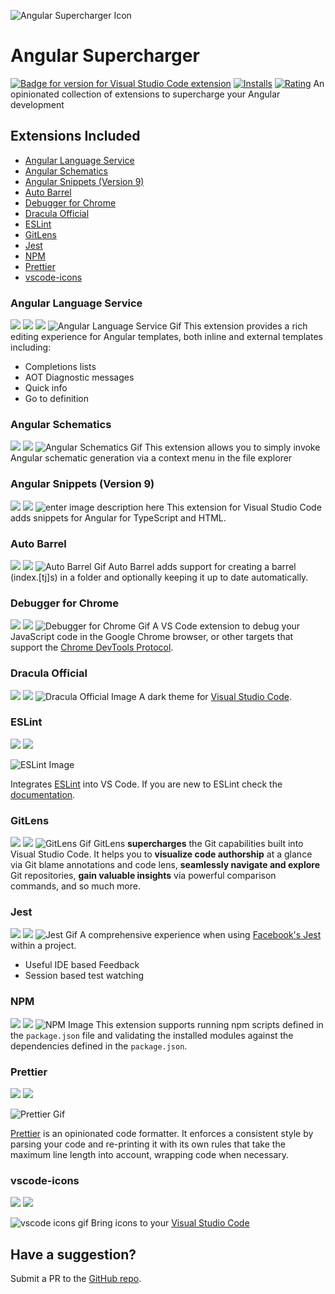 ![Angular Supercharger Icon](https://raw.githubusercontent.com/LorcanChinnock/angular-supercharger/master/angularsupercharger.png)

# Angular Supercharger

[![Badge for version for Visual Studio Code extension](https://vsmarketplacebadge.apphb.com/version-short/lorcanchinnock.angular-supercharger.svg?color=blue&style=?style=for-the-badge&logo=visual-studio-code)](https://marketplace.visualstudio.com/items?itemName=lorcanchinnock.angular-supercharger)
[![Installs](https://vsmarketplacebadge.apphb.com/installs-short/lorcanchinnock.angular-supercharger.svg?color=blue&style=flat-square)](https://marketplace.visualstudio.com/items?itemName=lorcanchinnock.angular-supercharger)
[![Rating](https://vsmarketplacebadge.apphb.com/rating-short/lorcanchinnock.angular-supercharger.svg?color=blue&style=flat-square)](https://marketplace.visualstudio.com/items?itemName=lorcanchinnock.angular-supercharger)
An opinionated collection of extensions to supercharge your Angular development

## Extensions Included

- [Angular Language Service](https://marketplace.visualstudio.com/items?itemName=Angular.ng-template)
- [Angular Schematics](https://marketplace.visualstudio.com/items?itemName=cyrilletuzi.angular-schematics)
- [Angular Snippets (Version 9)](https://marketplace.visualstudio.com/items?itemName=johnpapa.Angular2)
- [Auto Barrel](https://marketplace.visualstudio.com/items?itemName=mikehanson.auto-barrel)
- [Debugger for Chrome](https://marketplace.visualstudio.com/items?itemName=msjsdiag.debugger-for-chrome)
- [Dracula Official](https://marketplace.visualstudio.com/items?itemName=dracula-theme.theme-dracula)
- [ESLint](https://marketplace.visualstudio.com/items?itemName=dbaeumer.vscode-eslint)
- [GitLens](https://marketplace.visualstudio.com/items?itemName=eamodio.gitlens)
- [Jest](https://marketplace.visualstudio.com/items?itemName=Orta.vscode-jest)
- [NPM](https://marketplace.visualstudio.com/items?itemName=eg2.vscode-npm-script)
- [Prettier](https://marketplace.visualstudio.com/items?itemName=esbenp.prettier-vscode)
- [vscode-icons](https://marketplace.visualstudio.com/items?itemName=vscode-icons-team.vscode-icons)

### Angular Language Service

[![](https://vsmarketplacebadge.apphb.com/version-short/Angular.ng-template.svg)](https://marketplace.visualstudio.com/items?itemName=Angular.ng-template)
[![](https://vsmarketplacebadge.apphb.com/installs-short/Angular.ng-template.svg)](https://marketplace.visualstudio.com/items?itemName=Angular.ng-template)
[![](https://vsmarketplacebadge.apphb.com/rating-short/Angular.ng-template.svg)](https://marketplace.visualstudio.com/items?itemName=Angular.ng-template)
![Angular Language Service Gif](https://raw.githubusercontent.com/angular/vscode-ng-language-service/master/demo.gif)
This extension provides a rich editing experience for Angular templates, both inline and external templates including:

- Completions lists
- AOT Diagnostic messages
- Quick info
- Go to definition

### Angular Schematics

[![](https://vsmarketplacebadge.apphb.com/installs-short/cyrilletuzi.angular-schematics.svg)](https://marketplace.visualstudio.com/items?itemName=cyrilletuzi.angular-schematics)
[![](https://vsmarketplacebadge.apphb.com/rating-short/cyrilletuzi.angular-schematics.svg)](https://marketplace.visualstudio.com/items?itemName=cyrilletuzi.angular-schematics)
![Angular Schematics Gif](https://raw.githubusercontent.com/cyrilletuzi/vscode-angular-schematics/master/angular-schematics-demo-20191025.gif)
This extension allows you to simply invoke Angular schematic generation via a context menu in the file explorer

### Angular Snippets (Version 9)

[![](https://vsmarketplacebadge.apphb.com/installs-short/johnpapa.Angular2.svg)](https://marketplace.visualstudio.com/items?itemName=johnpapa.Angular2)
[![](https://vsmarketplacebadge.apphb.com/rating-short/johnpapa.Angular2.svg)](https://marketplace.visualstudio.com/items?itemName=johnpapa.Angular2)
![enter image description here](https://raw.githubusercontent.com/johnpapa/vscode-angular-snippets/master/images/use-extension.gif)
This extension for Visual Studio Code adds snippets for Angular for TypeScript and HTML.

### Auto Barrel

[![](https://vsmarketplacebadge.apphb.com/installs-short/johnpapa.Angular2.svg)](https://marketplace.visualstudio.com/items?itemName=johnpapa.Angular2)
[![](https://vsmarketplacebadge.apphb.com/rating-short/johnpapa.Angular2.svg)](https://marketplace.visualstudio.com/items?itemName=johnpapa.Angular2)
![Auto Barrel Gif](https://raw.githubusercontent.com/testpossessed/auto-barrel/master/images/auto-barrel.gif)
Auto Barrel adds support for creating a barrel (index.[tj]s) in a folder and optionally keeping it up to date automatically.

### Debugger for Chrome

[![](https://vsmarketplacebadge.apphb.com/installs-short/msjsdiag.debugger-for-chrome.svg)](https://marketplace.visualstudio.com/items?itemName=msjsdiag.debugger-for-chrome)
[![](https://vsmarketplacebadge.apphb.com/rating-short/msjsdiag.debugger-for-chrome.svg)](https://marketplace.visualstudio.com/items?itemName=msjsdiag.debugger-for-chrome)
![Debugger for Chrome Gif](https://raw.githubusercontent.com/Microsoft/vscode-chrome-debug/master/images/demo.gif)
A VS Code extension to debug your JavaScript code in the Google Chrome browser, or other targets that support the [Chrome DevTools Protocol](https://chromedevtools.github.io/debugger-protocol-viewer/).

### Dracula Official

[![](https://vsmarketplacebadge.apphb.com/installs-short/dracula-theme.theme-dracula.svg)](https://marketplace.visualstudio.com/items?itemName=dracula-theme.theme-dracula)
[![](https://vsmarketplacebadge.apphb.com/rating-short/dracula-theme.theme-dracula.svg)](https://marketplace.visualstudio.com/items?itemName=dracula-theme.theme-dracula)
![Dracula Official Image](https://raw.githubusercontent.com/dracula/visual-studio-code/master/screenshot.png)
A dark theme for [Visual Studio Code](http://code.visualstudio.com).

### ESLint

[![](https://vsmarketplacebadge.apphb.com/installs-short/dbaeumer.vscode-eslint.svg)](https://marketplace.visualstudio.com/items?itemName=dbaeumer.vscode-eslint)
[![](https://vsmarketplacebadge.apphb.com/rating-short/dbaeumer.vscode-eslint.svg)](https://marketplace.visualstudio.com/items?itemName=dbaeumer.vscode-eslint)

![ESLint Image](https://scotch-res.cloudinary.com/image/upload/v1564425939/ek9x54f605dagslx3uz0.png)

Integrates [ESLint](http://eslint.org/) into VS Code. If you are new to ESLint check the [documentation](http://eslint.org/).

### GitLens

[![](https://vsmarketplacebadge.apphb.com/installs-short/eamodio.gitlens.svg)](https://marketplace.visualstudio.com/items?itemName=eamodio.gitlens)
[![](https://vsmarketplacebadge.apphb.com/rating-short/eamodio.gitlens.svg)](https://marketplace.visualstudio.com/items?itemName=eamodio.gitlens)
![GitLens Gif](https://raw.githubusercontent.com/eamodio/vscode-gitlens/master/images/docs/gitlens-preview.gif)
GitLens **supercharges** the Git capabilities built into Visual Studio Code. It helps you to **visualize code authorship** at a glance via Git blame annotations and code lens, **seamlessly navigate and explore** Git repositories, **gain valuable insights** via powerful comparison commands, and so much more.

### Jest

[![](https://vsmarketplacebadge.apphb.com/installs-short/Orta.vscode-jest.svg)](https://marketplace.visualstudio.com/items?itemName=Orta.vscode-jest)
[![](https://vsmarketplacebadge.apphb.com/rating-short/Orta.vscode-jest.svg)](https://marketplace.visualstudio.com/items?itemName=Orta.vscode-jest)
![Jest Gif](https://raw.githubusercontent.com/jest-community/vscode-jest/master/images/vscode-jest.gif)
A comprehensive experience when using [Facebook's Jest](https://github.com/facebook/jest) within a project.

- Useful IDE based Feedback
- Session based test watching

### NPM

[![](https://vsmarketplacebadge.apphb.com/installs-short/eg2.vscode-npm-script.svg)](https://marketplace.visualstudio.com/items?itemName=eg2.vscode-npm-script)
[![](https://vsmarketplacebadge.apphb.com/rating-short/eg2.vscode-npm-script.svg)](https://marketplace.visualstudio.com/items?itemName=eg2.vscode-npm-script)
![NPM Image](https://raw.githubusercontent.com/Microsoft/vscode-npm-scripts/master/images/validation.png)
This extension supports running npm scripts defined in the `package.json` file and validating the installed modules against the dependencies defined in the `package.json`.

### Prettier

[![](https://vsmarketplacebadge.apphb.com/installs-short/esbenp.prettier-vscode.svg)](https://marketplace.visualstudio.com/items?itemName=esbenp.prettier-vscode)
[![](https://vsmarketplacebadge.apphb.com/rating-short/esbenp.prettier-vscode.svg)](https://marketplace.visualstudio.com/items?itemName=esbenp.prettier-vscode)

![Prettier Gif](https://miro.medium.com/max/700/1*8i9CZBXYTnZKLTmEqPu27w.gif)

[Prettier](https://prettier.io/) is an opinionated code formatter. It enforces a consistent style by parsing your code and re-printing it with its own rules that take the maximum line length into account, wrapping code when necessary.

### vscode-icons

[![](https://vsmarketplacebadge.apphb.com/installs-short/vscode-icons-team.vscode-icons.svg)](https://marketplace.visualstudio.com/items?itemName=vscode-icons-team.vscode-icons)
[![](https://vsmarketplacebadge.apphb.com/rating-short/vscode-icons-team.vscode-icons.svg)](https://marketplace.visualstudio.com/items?itemName=vscode-icons-team.vscode-icons)

![vscode icons gif](https://raw.githubusercontent.com/vscode-icons/vscode-icons/master/images/screenshot.gif)
Bring icons to your [Visual Studio Code](https://code.visualstudio.com/)

## Have a suggestion?

Submit a PR to the [GitHub repo](https://github.com/LorcanChinnock/angular-supercharger).
